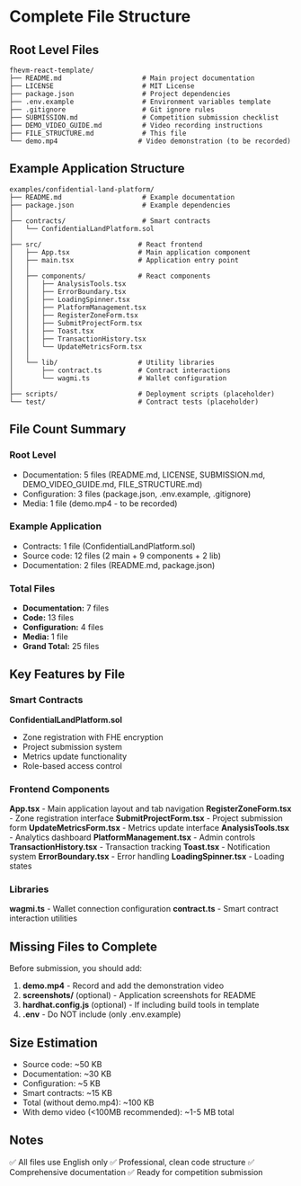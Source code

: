# Complete File Structure

## Root Level Files

```
fhevm-react-template/
├── README.md                    # Main project documentation
├── LICENSE                      # MIT License
├── package.json                 # Project dependencies
├── .env.example                 # Environment variables template
├── .gitignore                   # Git ignore rules
├── SUBMISSION.md                # Competition submission checklist
├── DEMO_VIDEO_GUIDE.md          # Video recording instructions
├── FILE_STRUCTURE.md            # This file
└── demo.mp4                    # Video demonstration (to be recorded)
```

## Example Application Structure

```
examples/confidential-land-platform/
├── README.md                    # Example documentation
├── package.json                 # Example dependencies
│
├── contracts/                   # Smart contracts
│   └── ConfidentialLandPlatform.sol
│
├── src/                        # React frontend
│   ├── App.tsx                 # Main application component
│   ├── main.tsx                # Application entry point
│   │
│   ├── components/             # React components
│   │   ├── AnalysisTools.tsx
│   │   ├── ErrorBoundary.tsx
│   │   ├── LoadingSpinner.tsx
│   │   ├── PlatformManagement.tsx
│   │   ├── RegisterZoneForm.tsx
│   │   ├── SubmitProjectForm.tsx
│   │   ├── Toast.tsx
│   │   ├── TransactionHistory.tsx
│   │   └── UpdateMetricsForm.tsx
│   │
│   └── lib/                    # Utility libraries
│       ├── contract.ts         # Contract interactions
│       └── wagmi.ts            # Wallet configuration
│
├── scripts/                    # Deployment scripts (placeholder)
└── test/                       # Contract tests (placeholder)
```

## File Count Summary

### Root Level
- Documentation: 5 files (README.md, LICENSE, SUBMISSION.md, DEMO_VIDEO_GUIDE.md, FILE_STRUCTURE.md)
- Configuration: 3 files (package.json, .env.example, .gitignore)
- Media: 1 file (demo.mp4 - to be recorded)

### Example Application
- Contracts: 1 file (ConfidentialLandPlatform.sol)
- Source code: 12 files (2 main + 9 components + 2 lib)
- Documentation: 2 files (README.md, package.json)

### Total Files
- **Documentation:** 7 files
- **Code:** 13 files  
- **Configuration:** 4 files
- **Media:** 1 file
- **Grand Total:** 25 files

## Key Features by File

### Smart Contracts
**ConfidentialLandPlatform.sol**
- Zone registration with FHE encryption
- Project submission system
- Metrics update functionality
- Role-based access control

### Frontend Components
**App.tsx** - Main application layout and tab navigation
**RegisterZoneForm.tsx** - Zone registration interface
**SubmitProjectForm.tsx** - Project submission form
**UpdateMetricsForm.tsx** - Metrics update interface
**AnalysisTools.tsx** - Analytics dashboard
**PlatformManagement.tsx** - Admin controls
**TransactionHistory.tsx** - Transaction tracking
**Toast.tsx** - Notification system
**ErrorBoundary.tsx** - Error handling
**LoadingSpinner.tsx** - Loading states

### Libraries
**wagmi.ts** - Wallet connection configuration
**contract.ts** - Smart contract interaction utilities

## Missing Files to Complete

Before submission, you should add:
1. **demo.mp4** - Record and add the demonstration video
2. **screenshots/** (optional) - Application screenshots for README
3. **hardhat.config.js** (optional) - If including build tools in template
4. **.env** - Do NOT include (only .env.example)

## Size Estimation

- Source code: ~50 KB
- Documentation: ~30 KB
- Configuration: ~5 KB
- Smart contracts: ~15 KB
- Total (without demo.mp4): ~100 KB
- With demo video (<100MB recommended): ~1-5 MB total

## Notes

✅ All files use English only
✅ Professional, clean code structure
✅ Comprehensive documentation
✅ Ready for competition submission
